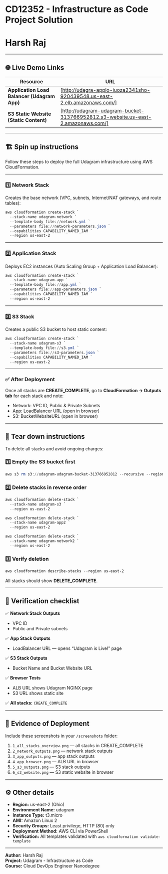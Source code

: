 # CD12352 - Infrastructure as Code Project Solution  
# Harsh Raj  

---

## 🌐 Live Demo Links

| Resource | URL |
|-----------|-----|
| **Application Load Balancer (Udagram App)** | [http://udagra-applo-iuoza2341sho-920439548.us-east-2.elb.amazonaws.com/] |
| **S3 Static Website (Static Content)** | [http://udagram-udagram-bucket-313766952812.s3-website.us-east-2.amazonaws.com/] |



---

## 🏗️ Spin up instructions

Follow these steps to deploy the full Udagram infrastructure using AWS CloudFormation.

---

### 1️⃣ Network Stack

Creates the base network (VPC, subnets, Internet/NAT gateways, and route tables):

```powershell
aws cloudformation create-stack `
  --stack-name udagram-network `
  --template-body file://network.yml `
  --parameters file://network-parameters.json `
  --capabilities CAPABILITY_NAMED_IAM `
  --region us-east-2
```

---

### 2️⃣ Application Stack

Deploys EC2 instances (Auto Scaling Group + Application Load Balancer):

```powershell
aws cloudformation create-stack `
  --stack-name udagram-app `
  --template-body file://app.yml `
  --parameters file://app-parameters.json `
  --capabilities CAPABILITY_NAMED_IAM `
  --region us-east-2
```

---

### 3️⃣ S3 Stack

Creates a public S3 bucket to host static content:

```powershell
aws cloudformation create-stack `
  --stack-name udagram-s3 `
  --template-body file://s3.yml `
  --parameters file://s3-parameters.json `
  --capabilities CAPABILITY_NAMED_IAM `
  --region us-east-2
```

---

### ✅ After Deployment

Once all stacks are **CREATE_COMPLETE**, go to **CloudFormation → Outputs tab** for each stack and note:
- Network: VPC ID, Public & Private Subnets
- App: LoadBalancer URL (open in browser)
- S3: BucketWebsiteURL (open in browser)

---

## 🧹 Tear down instructions

To delete all stacks and avoid ongoing charges:

### 1️⃣ Empty the S3 bucket first

```powershell
aws s3 rm s3://udagram-udagram-bucket-313766952812 --recursive --region us-east-2
```

### 2️⃣ Delete stacks in reverse order

```powershell
aws cloudformation delete-stack `
  --stack-name udagram-s3 `
  --region us-east-2

aws cloudformation delete-stack `
  --stack-name udagram-app2 `
  --region us-east-2

aws cloudformation delete-stack `
  --stack-name udagram-network2 `
  --region us-east-2
```

### 3️⃣ Verify deletion

```powershell
aws cloudformation describe-stacks --region us-east-2
```

All stacks should show **DELETE_COMPLETE**.

---

## 🧾 Verification checklist

✅ **Network Stack Outputs**
- VPC ID  
- Public and Private subnets  

✅ **App Stack Outputs**
- LoadBalancer URL — opens “Udagram is Live!” page  

✅ **S3 Stack Outputs**
- Bucket Name and Bucket Website URL  

✅ **Browser Tests**
- ALB URL shows Udagram NGINX page  
- S3 URL shows static site  

✅ **All stacks:** `CREATE_COMPLETE`

---

## 📸 Evidence of Deployment

Include these screenshots in your `/screenshots` folder:

1. `1_all_stacks_overview.png` — all stacks in CREATE_COMPLETE  
2. `2_network_outputs.png` — network stack outputs  
3. `3_app_outputs.png` — app stack outputs  
4. `4_app_browser.png` — ALB URL in browser  
5. `5_s3_outputs.png` — S3 stack outputs  
6. `6_s3_website.png` — S3 static website in browser  

---

## ⚙️ Other details

- **Region:** us-east-2 (Ohio)  
- **Environment Name:** udagram  
- **Instance Type:** t3.micro  
- **AMI:** Amazon Linux 2  
- **Security Groups:** Least privilege, HTTP (80) only  
- **Deployment Method:** AWS CLI via PowerShell  
- **Verification:** All templates validated with `aws cloudformation validate-template`

---

**Author:** Harsh Raj  
**Project:** Udagram - Infrastructure as Code  
**Course:** Cloud DevOps Engineer Nanodegree
